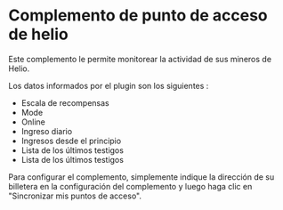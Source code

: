 # Complemento de punto de acceso de helio

Este complemento le permite monitorear la actividad de sus mineros de Helio.

Los datos informados por el plugin son los siguientes :

* Escala de recompensas
* Mode
* Online
* Ingreso diario
* Ingresos desde el principio
* Lista de los últimos testigos
* Lista de los últimos testigos

Para configurar el complemento, simplemente indique la dirección de su billetera en la configuración del complemento y luego haga clic en "Sincronizar mis puntos de acceso".
